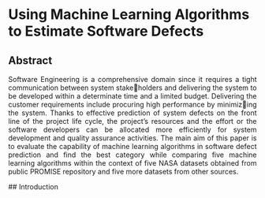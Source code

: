 # Using Machine Learning Algorithms to Estimate Software Defects

## Abstract
<p style="text-align:justify" >
Software Engineering is a comprehensive domain since it requires a tight communication between system stakeholders and delivering the system to be developed within a determinate time and a limited budget. Delivering the customer
requirements include procuring high performance by minimizing the system. Thanks to effective prediction of system defects on the front line of the project life cycle, the project’s resources
and the effort or the software developers can be allocated more efficiently for system development and quality assurance activities. The main aim of this paper is to evaluate the capability of machine learning algorithms in software defect prediction and
find the best category while comparing five machine learning algorithms within the context of five NASA datasets obtained from public PROMISE repository and five more datasets from other sources.
</p>
## Introduction
